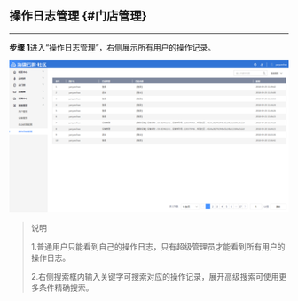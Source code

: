 ## 操作日志管理 {#门店管理}

---

**步骤 1**进入“操作日志管理”，右侧展示所有用户的操作记录。

![](/assets/cao-zuo-ri-zhi.png)

> 说明
>
> 1.普通用户只能看到自己的操作日志，只有超级管理员才能看到所有用户的操作日志。
>
> 2.右侧搜索框内输入关键字可搜索对应的操作记录，展开高级搜索可使用更多条件精确搜索。




